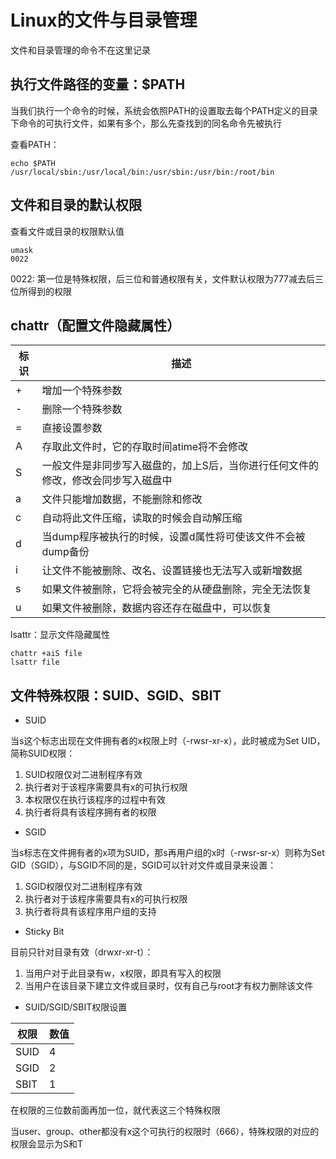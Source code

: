 # Linux的文件与目录管理

文件和目录管理的命令不在这里记录

## 执行文件路径的变量：$PATH

当我们执行一个命令的时候，系统会依照PATH的设置取去每个PATH定义的目录下命令的可执行文件，如果有多个，那么先查找到的同名命令先被执行

查看PATH：

```shell
echo $PATH
/usr/local/sbin:/usr/local/bin:/usr/sbin:/usr/bin:/root/bin
```

## 文件和目录的默认权限

查看文件或目录的权限默认值

```shell
umask
0022
```

0022: 第一位是特殊权限，后三位和普通权限有关，文件默认权限为777减去后三位所得到的权限

## chattr（配置文件隐藏属性）

|标识|描述|
-|-
+|增加一个特殊参数
-|删除一个特殊参数
=|直接设置参数
A|存取此文件时，它的存取时间atime将不会修改
S|一般文件是非同步写入磁盘的，加上S后，当你进行任何文件的修改，修改会同步写入磁盘中
a|文件只能增加数据，不能删除和修改
c|自动将此文件压缩，读取的时候会自动解压缩
d|当dump程序被执行的时候，设置d属性将可使该文件不会被dump备份
i|让文件不能被删除、改名、设置链接也无法写入或新增数据
s|如果文件被删除，它将会被完全的从硬盘删除，完全无法恢复
u|如果文件被删除，数据内容还存在磁盘中，可以恢复

lsattr：显示文件隐藏属性

```shell
chattr +aiS file
lsattr file
```

## 文件特殊权限：SUID、SGID、SBIT

+ SUID

当s这个标志出现在文件拥有者的x权限上时（-rwsr-xr-x），此时被成为Set UID，简称SUID权限：

1. SUID权限仅对二进制程序有效
2. 执行者对于该程序需要具有x的可执行权限
3. 本权限仅在执行该程序的过程中有效
4. 执行者将具有该程序拥有者的权限

+ SGID

当s标志在文件拥有者的x项为SUID，那s再用户组的x时（-rwsr-sr-x）则称为Set GID（SGID），与SGID不同的是，SGID可以针对文件或目录来设置：

1. SGID权限仅对二进制程序有效
2. 执行者对于该程序需要具有x的可执行权限
3. 执行者将具有该程序用户组的支持

+ Sticky Bit

目前只针对目录有效（drwxr-xr-t）：

1. 当用户对于此目录有w，x权限，即具有写入的权限
2. 当用户在该目录下建立文件或目录时，仅有自己与root才有权力删除该文件

+ SUID/SGID/SBIT权限设置

|权限|数值|
-|-
SUID|4
SGID|2
SBIT|1

在权限的三位数前面再加一位，就代表这三个特殊权限

当user、group、other都没有x这个可执行的权限时（666），特殊权限的对应的权限会显示为S和T
